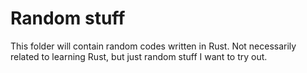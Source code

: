 # Random stuff

This folder will contain random codes written in Rust. Not necessarily related to learning Rust, but just random stuff I want to try out.
